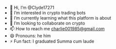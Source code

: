 - 👋 Hi, I’m @Clyde17271
- 👀 I’m interested in crypto trading bots 
- 🌱 I’m currently learning what this platform is about
- 💞️ I’m looking to collaborate on crypto
- 📫 How to reach me charlie001985@gmail.com
- 😄 Pronouns: he him
- ⚡ Fun fact: I graduated Summa cum laude 

<!---
Clyde17271/Clyde17271 is a ✨ special ✨ repository because its `README.md` (this file) appears on your GitHub profile.
You can click the Preview link to take a look at your changes.
--->
